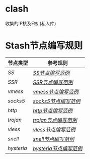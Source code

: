 # clash
收集的
P核及E核
(私人库)

# Stash节点编写规则

|节点类型|参考规则|
|---|---|
|*SS*|*[SS节点编写范例](https://github.com/STASH-NETWORKS-LIMITED/stash-example/blob/main/config.yaml#L206)*|
|*SSR*|*[SSR节点编写范例](https://github.com/STASH-NETWORKS-LIMITED/stash-example/blob/main/config.yaml#L379)*|
|*vmess*|*[vmess节点编写范例](https://github.com/STASH-NETWORKS-LIMITED/stash-example/blob/main/config.yaml#L249)*|
|*socks5*|*[socks5节点编写范例](https://github.com/STASH-NETWORKS-LIMITED/stash-example/blob/main/config.yaml#L317)*|
|*http*|*[http节点编写范例](https://github.com/STASH-NETWORKS-LIMITED/stash-example/blob/main/config.yaml#L328)*|
|*trojan*|*[trojan节点编写范例](https://github.com/STASH-NETWORKS-LIMITED/stash-example/blob/main/config.yaml#L350)*|
|*vless*|*[vless节点编写范例](https://github.com/STASH-NETWORKS-LIMITED/stash-example/blob/main/config.yaml#L399)*|
|*snell*|*[snell节点编写范例](https://github.com/STASH-NETWORKS-LIMITED/stash-example/blob/main/config.yaml#L338)*|
|*hysteria*|*[hysteria节点编写范例](https://github.com/STASH-NETWORKS-LIMITED/stash-example/blob/main/config.yaml#L363)*|

